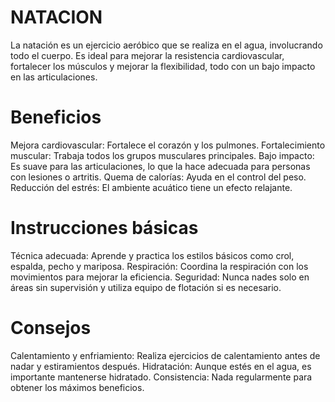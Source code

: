 # NATACION
La natación es un ejercicio aeróbico que se realiza en el agua, involucrando todo el cuerpo. Es ideal para mejorar la resistencia cardiovascular, fortalecer los músculos y mejorar la flexibilidad, todo con un bajo impacto en las articulaciones.
# Beneficios
Mejora cardiovascular: Fortalece el corazón y los pulmones.
Fortalecimiento muscular: Trabaja todos los grupos musculares principales.
Bajo impacto: Es suave para las articulaciones, lo que la hace adecuada para personas con lesiones o artritis.
Quema de calorías: Ayuda en el control del peso.
Reducción del estrés: El ambiente acuático tiene un efecto relajante.
# Instrucciones básicas
Técnica adecuada: Aprende y practica los estilos básicos como crol, espalda, pecho y mariposa.
Respiración: Coordina la respiración con los movimientos para mejorar la eficiencia.
Seguridad: Nunca nades solo en áreas sin supervisión y utiliza equipo de flotación si es necesario. 
# Consejos
Calentamiento y enfriamiento: Realiza ejercicios de calentamiento antes de nadar y estiramientos después.
 Hidratación: Aunque estés en el agua, es importante mantenerse hidratado.
Consistencia: Nada regularmente para obtener los máximos beneficios.
